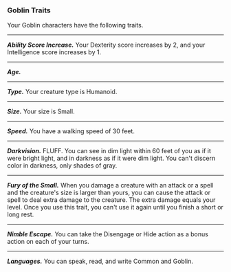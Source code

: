 
### Goblin Traits
Your Goblin characters have the following traits.
___
***Ability Score Increase.***
Your Dexterity score increases by 2, and your Intelligence score increases by 1.
___
***Age.***

___
***Type.***
Your creature type is Humanoid.
___
***Size.***
Your size is Small.
___
***Speed.***
You have a walking speed of 30 feet.
___
***Darkvision.***
FLUFF. You can see in dim light within 60 feet of you as if it were bright light, and in darkness as if it were dim light. You can't discern color in darkness, only shades of gray.
___
***Fury of the Small.***
When you damage a creature with an attack or a spell and the creature's size is larger than yours, you can cause the attack or spell to deal extra damage to the creature. The extra damage equals your level. Once you use this trait, you can't use it again until you finish a short or long rest.
___
***Nimble Escape.***
You can take the Disengage or Hide action as a bonus action on each of your turns.
___
***Languages.***
You can speak, read, and write Common and Goblin.